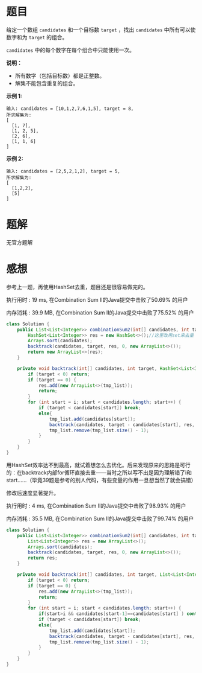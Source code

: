 # 题目

给定一个数组 `candidates` 和一个目标数 `target` ，找出 `candidates` 中所有可以使数字和为 `target` 的组合。

`candidates` 中的每个数字在每个组合中只能使用一次。

**说明：**

- 所有数字（包括目标数）都是正整数。
- 解集不能包含重复的组合。 

**示例 1:**

```
输入: candidates = [10,1,2,7,6,1,5], target = 8,
所求解集为:
[
  [1, 7],
  [1, 2, 5],
  [2, 6],
  [1, 1, 6]
]
```

**示例 2:**

```
输入: candidates = [2,5,2,1,2], target = 5,
所求解集为:
[
  [1,2,2],
  [5]
]
```

# 题解

无官方题解

# 感想

参考上一题，再使用HashSet去重，题目还是很容易做完的。

执行用时 : 19 ms, 在Combination Sum II的Java提交中击败了50.69% 的用户

内存消耗 : 39.9 MB, 在Combination Sum II的Java提交中击败了75.52% 的用户

```java
class Solution {
    public List<List<Integer>> combinationSum2(int[] candidates, int target) {
        HashSet<List<Integer>> res = new HashSet<>();//这里改用set来去重
        Arrays.sort(candidates);
        backtrack(candidates, target, res, 0, new ArrayList<>());
        return new ArrayList<>(res);
    }

    private void backtrack(int[] candidates, int target, HashSet<List<Integer>> res, int i, ArrayList<Integer> tmp_list) {
        if (target < 0) return;
        if (target == 0) {
            res.add(new ArrayList<>(tmp_list));
            return;
        }
        for (int start = i; start < candidates.length; start++) {
            if (target < candidates[start]) break;
            else{
                tmp_list.add(candidates[start]);
                backtrack(candidates, target - candidates[start], res, start+1, tmp_list);//这里start改为start+1，因为每个数字在每个组合中只能使用一次
                tmp_list.remove(tmp_list.size() - 1);
            }
        }
    }
}
```

用HashSet效率达不到最高，就试着想怎么去优化。后来发现原来的思路是可行的：在backtrack内部for循环直接去重——当时之所以写不出是因为理解错了i和start……（毕竟39题是参考的别人代码，有些变量的作用一旦想当然了就会搞错）

修改后速度显著提升。

执行用时 : 4 ms, 在Combination Sum II的Java提交中击败了98.93% 的用户

内存消耗 : 35.5 MB, 在Combination Sum II的Java提交中击败了99.74% 的用户

```java
class Solution {
    public List<List<Integer>> combinationSum2(int[] candidates, int target) {
        List<List<Integer>> res = new ArrayList<>();
        Arrays.sort(candidates);
        backtrack(candidates, target, res, 0, new ArrayList<>());
        return res;
    }

    private void backtrack(int[] candidates, int target, List<List<Integer>> res, int i, ArrayList<Integer> tmp_list) {
        if (target < 0) return;
        if (target == 0) {
            res.add(new ArrayList<>(tmp_list));
            return;
        }
        for (int start = i; start < candidates.length; start++) {
            if(start>i && candidates[start-1]==candidates[start] ) continue;//这句话去重
            if (target < candidates[start]) break;
            else{
                tmp_list.add(candidates[start]);
                backtrack(candidates, target - candidates[start], res, start+1, tmp_list);//这里start+1一样保证candidates每个数只用一次
                tmp_list.remove(tmp_list.size() - 1);
            }
        }
    }
}
```

